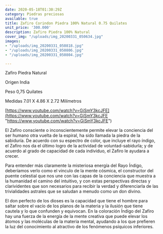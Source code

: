 ```yaml
---
date: 2020-05-18T01:30:29Z
category: Piedras preciosas
available: true
title: Zafiro Corindon Piedra 100% Natural 0.75 Quilates
unit_price: '300.000'
description: Zafiro Piedra 100% Natural
cover_img: "/uploads/img_20200331_050634.jpg"
images:
- "/uploads/img_20200331_050818.jpg"
- "/uploads/img_20200331_050806.jpg"
- "/uploads/img_20200331_050804.jpg"

---
```

Zafiro Piedra Natural

Origen India

Peso 0,75 Quilates

Medidas 7.01 X 4.86 X 2.72 Milímetros

[https://www.youtube.com/watch?v=GiSmY3kcJFE](https://www.youtube.com/watch?v=GiSmY3kcJFE "https://www.youtube.com/watch?v=GiSmY3kcJFE")

El Zafiro consciente o inconscientemente permite elevar la conciencia del ser humano otra vuelta de la espiral, ha sido llamada la piedra de la sabiduría. De acuerdo con su espectro de color, que incluye el rayo índigo, el Zafiro nos da el último logro de la actividad de voluntad-sabidurîa; y de acuerdo al grado de capacidad de cada individuo, el Zafiro le ayudara a crecer.

Para entender más claramente la misteriosa energía del Rayo Índigo, deberíamos verlo como el vinculo de la mente cósmica, el constructor del puente celestial que nos une con las capas de la conciencia que muestra a la humanidad el camino del intuitivo, y con estas perspectivas directas y clarividentes que son necesarios para recibir la verdad y diferenciarla de las trivialidades astrales que se saludan a menudo como un don divino.

El don perfecto de los dioses es la capacidad que tiene el hombre para saltar sobre el vacío de los planos de la materia y la ilusión que tiene cautela y lo que confunden y equivocan. En la coloración Índigo del Zafiro hay una fuerza de la energía de la mente creativa que puede elevar los átomos y las moléculas de la materia mental, ayudando a los que prefieren la luz del conocimiento al atractivo de los fenómenos psíquicos inferiores.